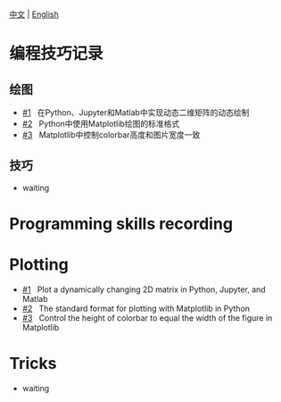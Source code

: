 <!--! 寻找的是标题。正文直接写标题后即可 -->
<div>
  <a href="#中文">中文</a> |
  <a href="#english">English</a>
</div>

<!-- Chinese VERSION -->

<h1 id="中文">编程技巧记录 </h1>   <!--!  -->

## 绘图

- [#1](https://github.com/EZ4BYG/Programming-Skills/tree/main/%231) &nbsp; 在Python、Jupyter和Matlab中实现动态二维矩阵的动态绘制
- [#2](https://github.com/EZ4BYG/Programming-Skills/tree/main/%232) &nbsp; Python中使用Matplotlib绘图的标准格式
- [#3](https://github.com/EZ4BYG/Programming-Skills/tree/main/%233) &nbsp; Matplotlib中控制colorbar高度和图片宽度一致

## 技巧

- waiting


<!-- English VERSION -->

<h1 id="english">Programming skills recording </h1>

# Plotting

- [#1](https://github.com/EZ4BYG/Programming-Skills/tree/main/%231) &nbsp; Plot a dynamically changing 2D matrix in Python, Jupyter, and Matlab
- [#2](https://github.com/EZ4BYG/Programming-Skills/tree/main/%232) &nbsp; The standard format for plotting with Matplotlib in Python
- [#3](https://github.com/EZ4BYG/Programming-Skills/tree/main/%233) &nbsp; Control the height of colorbar to equal the width of the figure in Matplotlib

# Tricks

- waiting
